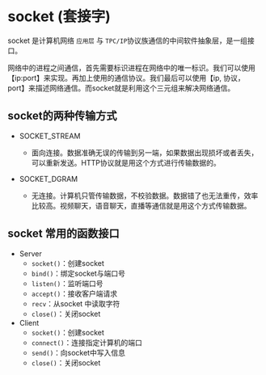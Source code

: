 # socket (套接字)
socket 是计算机网络 `应用层` 与 `TPC/IP`协议族通信的中间软件抽象层，是一组接口。

网络中的进程之间通信，首先需要标识进程在网络中的唯一标识。我们可以使用【ip:port】来实现。再加上使用的通信协议。我们最后可以使用【ip, 协议， port】来描述网络通信。而socket就是利用这个三元组来解决网络通信。

## socket的两种传输方式
- SOCKET_STREAM
    - 面向连接。数据准确无误的传输到另一端，如果数据出现损坏或者丢失，可以重新发送。HTTP协议就是用这个方式进行传输数据的。

- SOCKET_DGRAM
    - 无连接。计算机只管传输数据，不校验数据。数据错了也无法重传，效率比较高。视频聊天，语音聊天，直播等通信就是用这个方式传输数据。

## socket 常用的函数接口
- Server
    - `socket()`：创建socket
    - `bind()`：绑定socket与端口号
    - `listen()`：监听端口号
    - `accept()`：接收客户端请求
    - `recv`：从socket 中读取字符
    - `close()`：关闭socket
- Client
    - `socket()`：创建socket
    - `connect()`：连接指定计算机的端口
    - `send()`：向socket中写入信息
    - `close()`：关闭socket